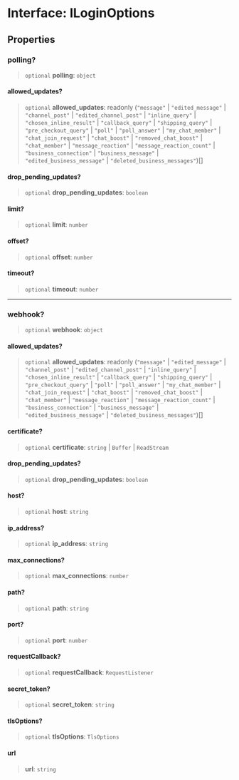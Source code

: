 # Interface: ILoginOptions

## Properties

### polling?

> `optional` **polling**: `object`

#### allowed\_updates?

> `optional` **allowed\_updates**: readonly (`"message"` \| `"edited_message"` \| `"channel_post"` \| `"edited_channel_post"` \| `"inline_query"` \| `"chosen_inline_result"` \| `"callback_query"` \| `"shipping_query"` \| `"pre_checkout_query"` \| `"poll"` \| `"poll_answer"` \| `"my_chat_member"` \| `"chat_join_request"` \| `"chat_boost"` \| `"removed_chat_boost"` \| `"chat_member"` \| `"message_reaction"` \| `"message_reaction_count"` \| `"business_connection"` \| `"business_message"` \| `"edited_business_message"` \| `"deleted_business_messages"`)[]

#### drop\_pending\_updates?

> `optional` **drop\_pending\_updates**: `boolean`

#### limit?

> `optional` **limit**: `number`

#### offset?

> `optional` **offset**: `number`

#### timeout?

> `optional` **timeout**: `number`

***

### webhook?

> `optional` **webhook**: `object`

#### allowed\_updates?

> `optional` **allowed\_updates**: readonly (`"message"` \| `"edited_message"` \| `"channel_post"` \| `"edited_channel_post"` \| `"inline_query"` \| `"chosen_inline_result"` \| `"callback_query"` \| `"shipping_query"` \| `"pre_checkout_query"` \| `"poll"` \| `"poll_answer"` \| `"my_chat_member"` \| `"chat_join_request"` \| `"chat_boost"` \| `"removed_chat_boost"` \| `"chat_member"` \| `"message_reaction"` \| `"message_reaction_count"` \| `"business_connection"` \| `"business_message"` \| `"edited_business_message"` \| `"deleted_business_messages"`)[]

#### certificate?

> `optional` **certificate**: `string` \| `Buffer` \| `ReadStream`

#### drop\_pending\_updates?

> `optional` **drop\_pending\_updates**: `boolean`

#### host?

> `optional` **host**: `string`

#### ip\_address?

> `optional` **ip\_address**: `string`

#### max\_connections?

> `optional` **max\_connections**: `number`

#### path?

> `optional` **path**: `string`

#### port?

> `optional` **port**: `number`

#### requestCallback?

> `optional` **requestCallback**: `RequestListener`

#### secret\_token?

> `optional` **secret\_token**: `string`

#### tlsOptions?

> `optional` **tlsOptions**: `TlsOptions`

#### url

> **url**: `string`
